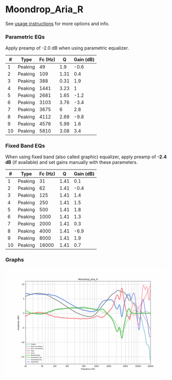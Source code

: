 # Moondrop_Aria_R
See [usage instructions](https://github.com/jaakkopasanen/AutoEq#usage) for more options and info.

### Parametric EQs
Apply preamp of -2.0 dB when using parametric equalizer.

|   # | Type    |   Fc (Hz) |    Q |   Gain (dB) |
|-----|---------|-----------|------|-------------|
|   1 | Peaking |        49 | 1.9  |        -0.6 |
|   2 | Peaking |       109 | 1.31 |         0.4 |
|   3 | Peaking |       388 | 0.31 |         1.9 |
|   4 | Peaking |      1441 | 3.23 |         1   |
|   5 | Peaking |      2681 | 1.65 |        -1.2 |
|   6 | Peaking |      3103 | 3.76 |        -3.4 |
|   7 | Peaking |      3675 | 6    |         2.8 |
|   8 | Peaking |      4112 | 2.69 |        -9.8 |
|   9 | Peaking |      4576 | 5.99 |         1.6 |
|  10 | Peaking |      5810 | 3.08 |         3.4 |

### Fixed Band EQs
When using fixed band (also called graphic) equalizer, apply preamp of **-2.4 dB** (if available) and set gains manually with these parameters.

|   # | Type    |   Fc (Hz) |    Q |   Gain (dB) |
|-----|---------|-----------|------|-------------|
|   1 | Peaking |        31 | 1.41 |         0.1 |
|   2 | Peaking |        62 | 1.41 |        -0.4 |
|   3 | Peaking |       125 | 1.41 |         1.4 |
|   4 | Peaking |       250 | 1.41 |         1.5 |
|   5 | Peaking |       500 | 1.41 |         1.8 |
|   6 | Peaking |      1000 | 1.41 |         1.3 |
|   7 | Peaking |      2000 | 1.41 |         0.3 |
|   8 | Peaking |      4000 | 1.41 |        -6.9 |
|   9 | Peaking |      8000 | 1.41 |         1.9 |
|  10 | Peaking |     16000 | 1.41 |         0.7 |

### Graphs
![](./Moondrop_Aria_R.png)
